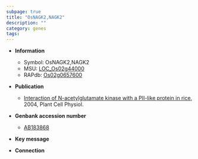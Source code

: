 ```yaml
---
subpage: true
title: "OsNAGK2,NAGK2"
description: ""
category: genes
tags: 
---
```


* **Information**  
    + Symbol: OsNAGK2,NAGK2  
    + MSU: [LOC_Os02g44000](http://rice.plantbiology.msu.edu/cgi-bin/ORF_infopage.cgi?orf=LOC_Os02g44000)  
    + RAPdb: [Os02g0657600](http://rapdb.dna.affrc.go.jp/viewer/gbrowse_details/irgsp1?name=Os02g0657600)  

* **Publication**  
    + [Interaction of N-acetylglutamate kinase with a PII-like protein in rice](http://www.ncbi.nlm.nih.gov/pubmed?term=Interaction+of+N-acetylglutamate+kinase+with+a+PII-like+protein+in+rice%5BTitle%5D), 2004, Plant Cell Physiol.

* **Genbank accession number**  
    + [AB183868](http://www.ncbi.nlm.nih.gov/nuccore/AB183868)

* **Key message**  

* **Connection**  



